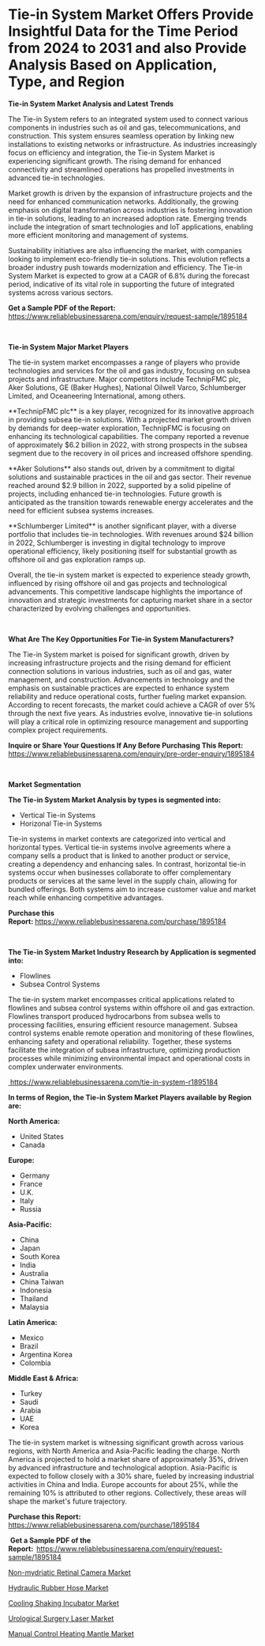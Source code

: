 <p><h1>Tie-in System Market Offers Provide Insightful Data for the Time Period from 2024 to 2031 and also Provide Analysis Based on Application, Type, and Region</h1></p><p><strong>Tie-in System Market Analysis and Latest Trends</strong></p>
<p><p>The Tie-in System refers to an integrated system used to connect various components in industries such as oil and gas, telecommunications, and construction. This system ensures seamless operation by linking new installations to existing networks or infrastructure. As industries increasingly focus on efficiency and integration, the Tie-in System Market is experiencing significant growth. The rising demand for enhanced connectivity and streamlined operations has propelled investments in advanced tie-in technologies.</p><p>Market growth is driven by the expansion of infrastructure projects and the need for enhanced communication networks. Additionally, the growing emphasis on digital transformation across industries is fostering innovation in tie-in solutions, leading to an increased adoption rate. Emerging trends include the integration of smart technologies and IoT applications, enabling more efficient monitoring and management of systems.</p><p>Sustainability initiatives are also influencing the market, with companies looking to implement eco-friendly tie-in solutions. This evolution reflects a broader industry push towards modernization and efficiency. The Tie-in System Market is expected to grow at a CAGR of 6.8% during the forecast period, indicative of its vital role in supporting the future of integrated systems across various sectors.</p></p>
<p><strong>Get a Sample PDF of the Report:&nbsp;</strong> <a href="https://www.reliablebusinessarena.com/enquiry/request-sample/1895184?utm_campaign=1729&utm_medium=2&utm_source=Github&utm_content=ia&utm_term=24102024&utm_id=tie-in-system">https://www.reliablebusinessarena.com/enquiry/request-sample/1895184</a></p>
<p>&nbsp;</p>
<p><strong>Tie-in System Major Market Players</strong></p>
<p><p>The tie-in system market encompasses a range of players who provide technologies and services for the oil and gas industry, focusing on subsea projects and infrastructure. Major competitors include TechnipFMC plc, Aker Solutions, GE (Baker Hughes), National Oilwell Varco, Schlumberger Limited, and Oceaneering International, among others.</p><p>**TechnipFMC plc** is a key player, recognized for its innovative approach in providing subsea tie-in solutions. With a projected market growth driven by demands for deep-water exploration, TechnipFMC is focusing on enhancing its technological capabilities. The company reported a revenue of approximately $6.2 billion in 2022, with strong prospects in the subsea segment due to the recovery in oil prices and increased offshore spending.</p><p>**Aker Solutions** also stands out, driven by a commitment to digital solutions and sustainable practices in the oil and gas sector. Their revenue reached around $2.9 billion in 2022, supported by a solid pipeline of projects, including enhanced tie-in technologies. Future growth is anticipated as the transition towards renewable energy accelerates and the need for efficient subsea systems increases.</p><p>**Schlumberger Limited** is another significant player, with a diverse portfolio that includes tie-in technologies. With revenues around $24 billion in 2022, Schlumberger is investing in digital technology to improve operational efficiency, likely positioning itself for substantial growth as offshore oil and gas exploration ramps up.</p><p>Overall, the tie-in system market is expected to experience steady growth, influenced by rising offshore oil and gas projects and technological advancements. This competitive landscape highlights the importance of innovation and strategic investments for capturing market share in a sector characterized by evolving challenges and opportunities.</p></p>
<p>&nbsp;</p>
<p><strong>What Are The Key Opportunities For Tie-in System Manufacturers?</strong></p>
<p><p>The Tie-in System market is poised for significant growth, driven by increasing infrastructure projects and the rising demand for efficient connection solutions in various industries, such as oil and gas, water management, and construction. Advancements in technology and the emphasis on sustainable practices are expected to enhance system reliability and reduce operational costs, further fueling market expansion. According to recent forecasts, the market could achieve a CAGR of over 5% through the next five years. As industries evolve, innovative tie-in solutions will play a critical role in optimizing resource management and supporting complex project requirements.</p></p>
<p><strong>Inquire or Share Your Questions If Any Before Purchasing This Report:</strong> <a href="https://www.reliablebusinessarena.com/enquiry/pre-order-enquiry/1895184?utm_campaign=1729&utm_medium=2&utm_source=Github&utm_content=ia&utm_term=24102024&utm_id=tie-in-system">https://www.reliablebusinessarena.com/enquiry/pre-order-enquiry/1895184</a></p>
<p>&nbsp;</p>
<p><strong>Market Segmentation</strong></p>
<p><strong>The Tie-in System Market Analysis by types is segmented into:</strong></p>
<p><ul><li>Vertical Tie-in Systems</li><li>Horizonal Tie-in Systems</li></ul></p>
<p><p>Tie-in systems in market contexts are categorized into vertical and horizontal types. Vertical tie-in systems involve agreements where a company sells a product that is linked to another product or service, creating a dependency and enhancing sales. In contrast, horizontal tie-in systems occur when businesses collaborate to offer complementary products or services at the same level in the supply chain, allowing for bundled offerings. Both systems aim to increase customer value and market reach while enhancing competitive advantages.</p></p>
<p><strong>Purchase this Report:&nbsp;</strong><a href="https://www.reliablebusinessarena.com/purchase/1895184?utm_campaign=1729&utm_medium=2&utm_source=Github&utm_content=ia&utm_term=24102024&utm_id=tie-in-system">https://www.reliablebusinessarena.com/purchase/1895184</a></p>
<p>&nbsp;</p>
<p><strong>The Tie-in System Market Industry Research by Application is segmented into:</strong></p>
<p><ul><li>Flowlines</li><li>Subsea Control Systems</li></ul></p>
<p><p>The tie-in system market encompasses critical applications related to flowlines and subsea control systems within offshore oil and gas extraction. Flowlines transport produced hydrocarbons from subsea wells to processing facilities, ensuring efficient resource management. Subsea control systems enable remote operation and monitoring of these flowlines, enhancing safety and operational reliability. Together, these systems facilitate the integration of subsea infrastructure, optimizing production processes while minimizing environmental impact and operational costs in complex underwater environments.</p></p>
<p><a href="https://www.reliablebusinessarena.com/tie-in-system-r1895184?utm_campaign=1729&utm_medium=2&utm_source=Github&utm_content=ia&utm_term=24102024&utm_id=tie-in-system">&nbsp;https://www.reliablebusinessarena.com/tie-in-system-r1895184</a></p>
<p><strong>In terms of Region, the Tie-in System Market Players available by Region are:</strong></p>
<p>
    <p> <strong> North America: </strong>
        <ul>
            <li>United States</li>
            <li>Canada</li>
        </ul>
        </p> 
    <p> <strong> Europe: </strong>
        <ul>
            <li>Germany</li>
            <li>France</li>
            <li>U.K.</li>
            <li>Italy</li>
            <li>Russia</li>
        </ul>
        </p> 
    <p> <strong> Asia-Pacific: </strong>
        <ul>
            <li>China</li>
            <li>Japan</li>
            <li>South Korea</li>
            <li>India</li>
            <li>Australia</li>
            <li>China Taiwan</li>
            <li>Indonesia</li>
            <li>Thailand</li>
            <li>Malaysia</li>
        </ul>
        </p> 
    <p> <strong> Latin America: </strong>
        <ul>
            <li>Mexico</li>
            <li>Brazil</li>
            <li>Argentina Korea</li>
            <li>Colombia</li>
        </ul>
        </p> 
    <p> <strong> Middle East & Africa: </strong>
        <ul>
            <li>Turkey</li>
            <li>Saudi</li>
            <li>Arabia</li>
            <li>UAE</li>
            <li>Korea</li>
        </ul>
    </p>
    </p>
<p><p>The tie-in system market is witnessing significant growth across various regions, with North America and Asia-Pacific leading the charge. North America is projected to hold a market share of approximately 35%, driven by advanced infrastructure and technological adoption. Asia-Pacific is expected to follow closely with a 30% share, fueled by increasing industrial activities in China and India. Europe accounts for about 25%, while the remaining 10% is attributed to other regions. Collectively, these areas will shape the market's future trajectory.</p></p>
<p><strong>Purchase this Report: </strong><a href="https://www.reliablebusinessarena.com/purchase/1895184?utm_campaign=1729&utm_medium=2&utm_source=Github&utm_content=ia&utm_term=24102024&utm_id=tie-in-system">https://www.reliablebusinessarena.com/purchase/1895184</a></p>
<p>&nbsp;<strong>Get a Sample PDF of the Report:&nbsp;&nbsp;</strong><a href="https://www.reliablebusinessarena.com/enquiry/request-sample/1895184?utm_campaign=1729&utm_medium=2&utm_source=Github&utm_content=ia&utm_term=24102024&utm_id=tie-in-system">https://www.reliablebusinessarena.com/enquiry/request-sample/1895184</a></p>
<p><strong></strong></p>
<p><p><a href="https://www.linkedin.com/pulse/exploring-non-mydriatic-retinal-camera-market-dynamics-revenue-adcmf?utm_campaign=1729&utm_medium=2&utm_source=Github&utm_content=ia&utm_term=24102024&utm_id=tie-in-system">Non-mydriatic Retinal Camera Market</a></p><p><a href="https://issuu.com/reportprime-2/docs/hydraulic-rubber-hose-market-size-2_88d64f962816ff?utm_campaign=1729&utm_medium=2&utm_source=Github&utm_content=ia&utm_term=24102024&utm_id=tie-in-system">Hydraulic Rubber Hose Market</a></p><p><a href="https://www.linkedin.com/pulse/evaluating-cooling-shaking-incubator-market-trends-growth-mdxfc?utm_campaign=1729&utm_medium=2&utm_source=Github&utm_content=ia&utm_term=24102024&utm_id=tie-in-system">Cooling Shaking Incubator Market</a></p><p><a href="https://www.linkedin.com/pulse/market-forecasting-change-global-urological-surgery-laser-zhfdc?utm_campaign=1729&utm_medium=2&utm_source=Github&utm_content=ia&utm_term=24102024&utm_id=tie-in-system">Urological Surgery Laser Market</a></p><p><a href="https://www.linkedin.com/pulse/decoding-manual-control-heating-mantle-market-signals-growth-s3xpc?utm_campaign=1729&utm_medium=2&utm_source=Github&utm_content=ia&utm_term=24102024&utm_id=tie-in-system">Manual Control Heating Mantle Market</a></p></p>